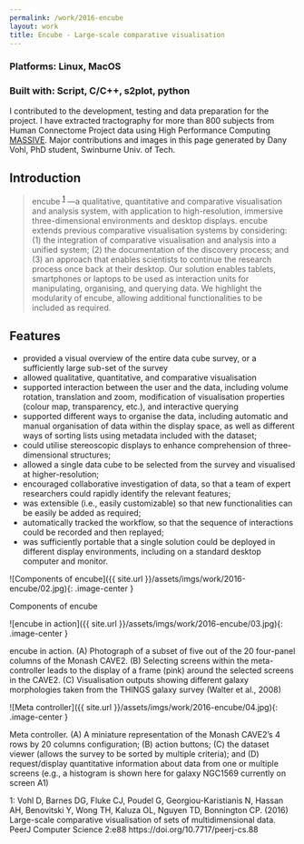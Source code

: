 ```yaml
---
permalink: /work/2016-encube
layout: work
title: Encube - Large-scale comparative visualisation
---
```


### **Platforms:** Linux, MacOS

### **Built with:** Script, C/C++, s2plot, python

I contributed to the development, testing and data preparation for the project. I have extracted tractography for more than 800 subjects from Human Connectome Project data using High Performance Computing <a href="https://www.massive.org.au/" target="_blank">MASSIVE</a>. Major contributions and images in this page generated by Dany Vohl, PhD student, Swinburne Univ. of Tech.

## Introduction

> encube <sup>[1](#footnote1)</sup> —a qualitative, quantitative and comparative visualisation and analysis system, with application to high-resolution, immersive three-dimensional environments and desktop displays. encube extends previous comparative visualisation systems by considering: (1) the integration of comparative visualisation and analysis into a unified system; (2) the documentation of the discovery process; and (3) an approach that enables scientists to continue the research process once back at their desktop. Our solution enables tablets, smartphones or laptops to be used as interaction units for manipulating, organising, and querying data. We highlight the modularity of encube, allowing additional functionalities to be included as required.

## Features

- provided a visual overview of the entire data cube survey, or a sufficiently large sub-set of the survey
- allowed qualitative, quantitative, and comparative visualisation
- supported interaction between the user and the data, including volume rotation, translation and zoom, modification of visualisation properties (colour map, transparency, etc.), and interactive querying
- supported different ways to organise the data, including automatic and manual organisation of data within the display space, as well as different ways of sorting lists using metadata included with the dataset;
- could utilise stereoscopic displays to enhance comprehension of three-dimensional structures;
- allowed a single data cube to be selected from the survey and visualised at higher-resolution;
- encouraged collaborative investigation of data, so that a team of expert researchers could rapidly identify the relevant features;
- was extensible (i.e., easily customizable) so that new functionalities can be easily be added as required;
- automatically tracked the workflow, so that the sequence of interactions could be recorded and then replayed;
- was sufficiently portable that a single solution could be deployed in different display environments, including on a standard desktop computer and monitor.

![Components of encube]({{ site.url }}/assets/imgs/work/2016-encube/02.jpg){: .image-center }
<p class="caption">Components of encube</p>

![encube in action]({{ site.url }}/assets/imgs/work/2016-encube/03.jpg){: .image-center }
<p class="caption">encube in action. (A) Photograph of a subset of five out of the 20 four-panel columns of the Monash CAVE2. (B) Selecting screens within the meta-controller leads to the display of a frame (pink) around the selected screens in the CAVE2. (C) Visualisation outputs showing different galaxy morphologies taken from the THINGS galaxy survey (Walter et al., 2008)</p>

![Meta controller]({{ site.url }}/assets/imgs/work/2016-encube/04.jpg){: .image-center }
<p class="caption">Meta controller. (A) A miniature representation of the Monash CAVE2’s 4 rows by 20 columns configuration; (B) action buttons; (C) the dataset viewer (allows the survey to be sorted by multiple criteria); and (D) request/display quantitative information about data from one or multiple screens (e.g., a histogram is shown here for galaxy NGC1569 currently on screen A1)</p>

<div class="footnote"><a name="footnote1">1</a>: Vohl D, Barnes DG, Fluke CJ, Poudel G, Georgiou-Karistianis N, Hassan AH, Benovitski Y, Wong TH, Kaluza OL, Nguyen TD, Bonnington CP. (2016) Large-scale comparative visualisation of sets of multidimensional data. PeerJ Computer Science 2:e88 https://doi.org/10.7717/peerj-cs.88</div>
